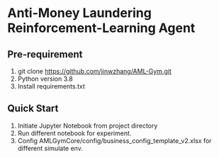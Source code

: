 # Anti-Money Laundering Reinforcement-Learning Agent

## Pre-requirement
1. git clone https://github.com/jinwzhang/AML-Gym.git
2. Python version 3.8
3. Install requirements.txt

## Quick Start
1. Initiate Jupyter Notebook from project directory
2. Run different notebook for experiment.
3. Config AMLGymCore/config/business_config_template_v2.xlsx for different simulate env.
